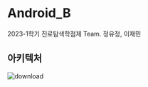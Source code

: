 # Android_B
2023-1학기 진로탐색학점제 Team. 정유정, 이재민

## 아키텍처 
![download](https://user-images.githubusercontent.com/58154638/229750308-78cca4ca-8e01-4e64-9f8b-231781d79da0.jpg)
